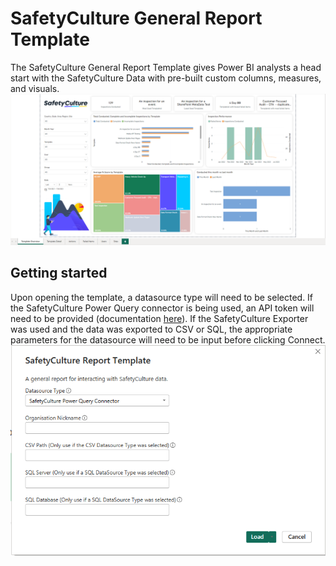 # SafetyCulture General Report Template

The SafetyCulture General Report Template gives Power BI analysts a head start with the SafetyCulture Data with pre-built custom columns, measures, and visuals.
![General Report](screenshots/general_report_template_screenshot.png)

## Getting started

Upon opening the template, a datasource type will need to be selected. If the SafetyCulture Power Query connector is being used, an API token will need to be provided (documentation [here](https://help.safetyculture.com/en-US/000155/)). If the SafetyCulture Exporter was used and the data was exported to CSV or SQL, the appropriate parameters for the datasource will need to be input before clicking Connect.
![Data Source Selection](screenshots/data_source_screenshot.png)
